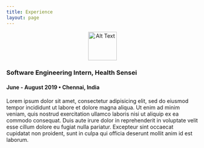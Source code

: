 ```yaml
---
title: Experience
layout: page
---
```


<div class="side-by-side">
    

<div class="side-by-side">

<div class="toleft">
    <div align = "center">
        <img class="image" src="https://koppl.in/indigo/assets/images/profile.jpg" height = "75" width = "75" alt="Alt Text">
    </div>
    </div>
<div class="toright">
        <h3>Software Engineering Intern, Health Sensei</h3>
        <h4>June - August 2019 • Chennai, India</h4>
        <p>Lorem ipsum dolor sit amet, consectetur adipisicing elit, sed do eiusmod tempor incididunt ut labore et dolore magna aliqua. Ut enim ad minim veniam, quis nostrud exercitation ullamco laboris nisi ut aliquip ex ea commodo consequat. Duis aute irure dolor in reprehenderit in voluptate velit esse cillum dolore eu fugiat nulla pariatur. Excepteur sint occaecat cupidatat non proident, sunt in culpa qui officia deserunt mollit anim id est laborum.</p>
    </div>
    

    
</div>
